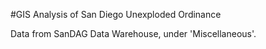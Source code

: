 #GIS Analysis of San Diego Unexploded Ordinance

Data from SanDAG Data Warehouse, under 'Miscellaneous'.
